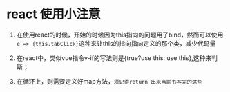 # react 使用小注意

1. 在使用react的时候，开始的时候因为this指向的问题用了bind，然而可以使用`e => {this.tabClick}`这种来让this的指向指向定义的那个类，减少代码量

2. 在react中，类似vue指令v-if的写法则是{true?use this: use this},这种来判断；

3. 在循环上，则需要定义好map方法，`须记得return 出来当前书写完的这些`

